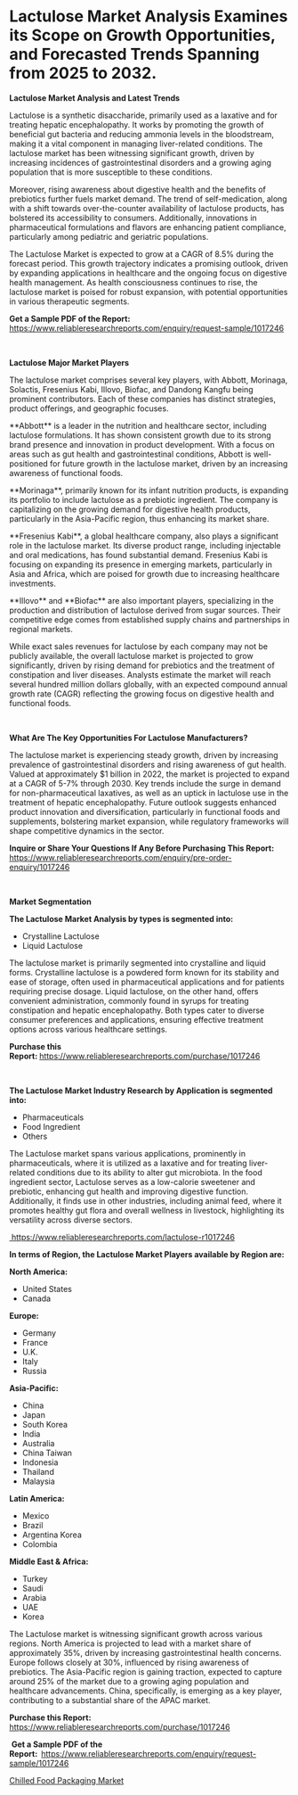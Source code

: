 <p><h1>Lactulose Market Analysis Examines its Scope on Growth Opportunities, and Forecasted Trends Spanning from 2025 to 2032.</h1></p><p><strong>Lactulose Market Analysis and Latest Trends</strong></p>
<p><p>Lactulose is a synthetic disaccharide, primarily used as a laxative and for treating hepatic encephalopathy. It works by promoting the growth of beneficial gut bacteria and reducing ammonia levels in the bloodstream, making it a vital component in managing liver-related conditions. The lactulose market has been witnessing significant growth, driven by increasing incidences of gastrointestinal disorders and a growing aging population that is more susceptible to these conditions. </p><p>Moreover, rising awareness about digestive health and the benefits of prebiotics further fuels market demand. The trend of self-medication, along with a shift towards over-the-counter availability of lactulose products, has bolstered its accessibility to consumers. Additionally, innovations in pharmaceutical formulations and flavors are enhancing patient compliance, particularly among pediatric and geriatric populations. </p><p>The Lactulose Market is expected to grow at a CAGR of 8.5% during the forecast period. This growth trajectory indicates a promising outlook, driven by expanding applications in healthcare and the ongoing focus on digestive health management. As health consciousness continues to rise, the lactulose market is poised for robust expansion, with potential opportunities in various therapeutic segments.</p></p>
<p><strong>Get a Sample PDF of the Report:&nbsp;</strong> <a href="https://www.reliableresearchreports.com/enquiry/request-sample/1017246?utm_campaign=2480&utm_medium=2&utm_source=Github&utm_content=ia&utm_term=14022025&utm_id=lactulose">https://www.reliableresearchreports.com/enquiry/request-sample/1017246</a></p>
<p>&nbsp;</p>
<p><strong>Lactulose Major Market Players</strong></p>
<p><p>The lactulose market comprises several key players, with Abbott, Morinaga, Solactis, Fresenius Kabi, Illovo, Biofac, and Dandong Kangfu being prominent contributors. Each of these companies has distinct strategies, product offerings, and geographic focuses.</p><p>**Abbott** is a leader in the nutrition and healthcare sector, including lactulose formulations. It has shown consistent growth due to its strong brand presence and innovation in product development. With a focus on areas such as gut health and gastrointestinal conditions, Abbott is well-positioned for future growth in the lactulose market, driven by an increasing awareness of functional foods.</p><p>**Morinaga**, primarily known for its infant nutrition products, is expanding its portfolio to include lactulose as a prebiotic ingredient. The company is capitalizing on the growing demand for digestive health products, particularly in the Asia-Pacific region, thus enhancing its market share.</p><p>**Fresenius Kabi**, a global healthcare company, also plays a significant role in the lactulose market. Its diverse product range, including injectable and oral medications, has found substantial demand. Fresenius Kabi is focusing on expanding its presence in emerging markets, particularly in Asia and Africa, which are poised for growth due to increasing healthcare investments.</p><p>**Illovo** and **Biofac** are also important players, specializing in the production and distribution of lactulose derived from sugar sources. Their competitive edge comes from established supply chains and partnerships in regional markets.</p><p>While exact sales revenues for lactulose by each company may not be publicly available, the overall lactulose market is projected to grow significantly, driven by rising demand for prebiotics and the treatment of constipation and liver diseases. Analysts estimate the market will reach several hundred million dollars globally, with an expected compound annual growth rate (CAGR) reflecting the growing focus on digestive health and functional foods.</p></p>
<p>&nbsp;</p>
<p><strong>What Are The Key Opportunities For Lactulose Manufacturers?</strong></p>
<p><p>The lactulose market is experiencing steady growth, driven by increasing prevalence of gastrointestinal disorders and rising awareness of gut health. Valued at approximately $1 billion in 2022, the market is projected to expand at a CAGR of 5-7% through 2030. Key trends include the surge in demand for non-pharmaceutical laxatives, as well as an uptick in lactulose use in the treatment of hepatic encephalopathy. Future outlook suggests enhanced product innovation and diversification, particularly in functional foods and supplements, bolstering market expansion, while regulatory frameworks will shape competitive dynamics in the sector.</p></p>
<p><strong>Inquire or Share Your Questions If Any Before Purchasing This Report:</strong> <a href="https://www.reliableresearchreports.com/enquiry/pre-order-enquiry/1017246?utm_campaign=2480&utm_medium=2&utm_source=Github&utm_content=ia&utm_term=14022025&utm_id=lactulose">https://www.reliableresearchreports.com/enquiry/pre-order-enquiry/1017246</a></p>
<p>&nbsp;</p>
<p><strong>Market Segmentation</strong></p>
<p><strong>The Lactulose Market Analysis by types is segmented into:</strong></p>
<p><ul><li>Crystalline Lactulose</li><li>Liquid Lactulose</li></ul></p>
<p><p>The lactulose market is primarily segmented into crystalline and liquid forms. Crystalline lactulose is a powdered form known for its stability and ease of storage, often used in pharmaceutical applications and for patients requiring precise dosage. Liquid lactulose, on the other hand, offers convenient administration, commonly found in syrups for treating constipation and hepatic encephalopathy. Both types cater to diverse consumer preferences and applications, ensuring effective treatment options across various healthcare settings.</p></p>
<p><strong>Purchase this Report:&nbsp;</strong><a href="https://www.reliableresearchreports.com/purchase/1017246?utm_campaign=2480&utm_medium=2&utm_source=Github&utm_content=ia&utm_term=14022025&utm_id=lactulose">https://www.reliableresearchreports.com/purchase/1017246</a></p>
<p>&nbsp;</p>
<p><strong>The Lactulose Market Industry Research by Application is segmented into:</strong></p>
<p><ul><li>Pharmaceuticals</li><li>Food Ingredient</li><li>Others</li></ul></p>
<p><p>The Lactulose market spans various applications, prominently in pharmaceuticals, where it is utilized as a laxative and for treating liver-related conditions due to its ability to alter gut microbiota. In the food ingredient sector, Lactulose serves as a low-calorie sweetener and prebiotic, enhancing gut health and improving digestive function. Additionally, it finds use in other industries, including animal feed, where it promotes healthy gut flora and overall wellness in livestock, highlighting its versatility across diverse sectors.</p></p>
<p><a href="https://www.reliableresearchreports.com/lactulose-r1017246?utm_campaign=2480&utm_medium=2&utm_source=Github&utm_content=ia&utm_term=14022025&utm_id=lactulose">&nbsp;https://www.reliableresearchreports.com/lactulose-r1017246</a></p>
<p><strong>In terms of Region, the Lactulose Market Players available by Region are:</strong></p>
<p>
    <p> <strong> North America: </strong>
        <ul>
            <li>United States</li>
            <li>Canada</li>
        </ul>
        </p> 
    <p> <strong> Europe: </strong>
        <ul>
            <li>Germany</li>
            <li>France</li>
            <li>U.K.</li>
            <li>Italy</li>
            <li>Russia</li>
        </ul>
        </p> 
    <p> <strong> Asia-Pacific: </strong>
        <ul>
            <li>China</li>
            <li>Japan</li>
            <li>South Korea</li>
            <li>India</li>
            <li>Australia</li>
            <li>China Taiwan</li>
            <li>Indonesia</li>
            <li>Thailand</li>
            <li>Malaysia</li>
        </ul>
        </p> 
    <p> <strong> Latin America: </strong>
        <ul>
            <li>Mexico</li>
            <li>Brazil</li>
            <li>Argentina Korea</li>
            <li>Colombia</li>
        </ul>
        </p> 
    <p> <strong> Middle East & Africa: </strong>
        <ul>
            <li>Turkey</li>
            <li>Saudi</li>
            <li>Arabia</li>
            <li>UAE</li>
            <li>Korea</li>
        </ul>
    </p>
    </p>
<p><p>The Lactulose market is witnessing significant growth across various regions. North America is projected to lead with a market share of approximately 35%, driven by increasing gastrointestinal health concerns. Europe follows closely at 30%, influenced by rising awareness of prebiotics. The Asia-Pacific region is gaining traction, expected to capture around 25% of the market due to a growing aging population and healthcare advancements. China, specifically, is emerging as a key player, contributing to a substantial share of the APAC market.</p></p>
<p><strong>Purchase this Report: </strong><a href="https://www.reliableresearchreports.com/purchase/1017246?utm_campaign=2480&utm_medium=2&utm_source=Github&utm_content=ia&utm_term=14022025&utm_id=lactulose">https://www.reliableresearchreports.com/purchase/1017246</a></p>
<p>&nbsp;<strong>Get a Sample PDF of the Report:&nbsp;&nbsp;</strong><a href="https://www.reliableresearchreports.com/enquiry/request-sample/1017246?utm_campaign=2480&utm_medium=2&utm_source=Github&utm_content=ia&utm_term=14022025&utm_id=lactulose">https://www.reliableresearchreports.com/enquiry/request-sample/1017246</a></p>
<p><strong></strong></p>
<p><p><a href="https://github.com/cheryjhonson/Market-Research-Report-List-1/blob/main/chilled-food-packaging-market.md?utm_campaign=2480&utm_medium=2&utm_source=Github&utm_content=ia&utm_term=14022025&utm_id=lactulose">Chilled Food Packaging Market</a></p></p>